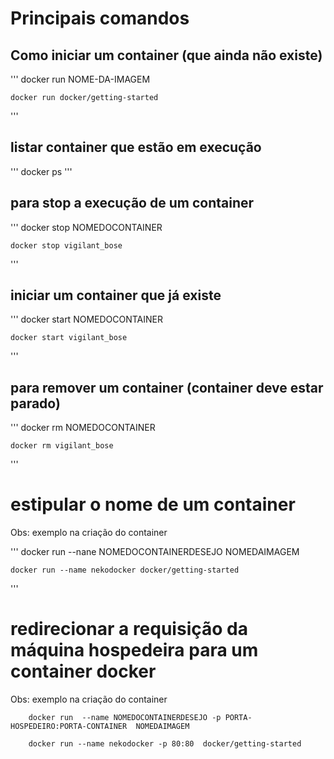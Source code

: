 # Principais comandos

## Como iniciar um container (que ainda não existe)
'''
    docker run NOME-DA-IMAGEM

    docker run docker/getting-started

'''

## listar container que estão em execução
'''
    docker ps
'''

## para stop a execução de um container
'''
    docker stop NOMEDOCONTAINER

    docker stop vigilant_bose
'''

## iniciar um container que já existe 
'''
    docker start NOMEDOCONTAINER

    docker start vigilant_bose
'''

## para remover um container (container deve estar parado)
'''
    docker rm NOMEDOCONTAINER

    docker rm vigilant_bose
'''

# estipular o nome de um container

Obs: exemplo na criação do container

'''
    docker run  --nane NOMEDOCONTAINERDESEJO NOMEDAIMAGEM
  
    docker run --name nekodocker docker/getting-started
'''

# redirecionar a requisição da máquina hospedeira para um container docker

Obs: exemplo na criação do container


```
    docker run  --name NOMEDOCONTAINERDESEJO -p PORTA-HOSPEDEIRO:PORTA-CONTAINER  NOMEDAIMAGEM

    docker run --name nekodocker -p 80:80  docker/getting-started